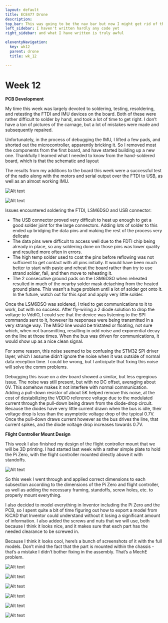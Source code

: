 ```yaml
---
layout: default
title: ECE477 Drone
description:
top_bar: This was going to be the nav bar but now I might get rid of this lol.
left_sidebar: I haven't written hardly any code yet
right_sidebar: and what I have written is truly awful

eleventyNavigation:
  key: wk12
  parent: drone
  title: wk_12

---
```


# Week 12

**PCB Development**

My time this week was largely devoted to soldering, testing, resoldering, and retesting the FTDI and IMU devices on the board. Both of these were rather difficult to solder by hand, and took a lot of time to get right. I don’t have a ton of pictures of the carnage, but a lot of mistakes were made and subsequently repaired.

Unfortunately, in the process of debugging the IMU, I lifted a few pads, and shorted out the microcontroller, apparently bricking it. So I removed most the components from the first board, and have started building up a new one. Thankfully I learned what I needed to know from the hand-soldered board, which is that the schematic and layout 

The results from my additions to the board this week were a successful test of the radio along with the motors and serial output over the FTDI to USB, as well as an almost working IMU.

![Alt text](image.png "Fig. 12.1. FTDI soldered")

![Alt text](image-1.png "Fig. 12.2. LSM6DSO soldered (poorly in my opinion)")

Issues encountered soldering the FTDI, LSM6DSO and USB connector:
-	The USB connector proved very difficult to heat up enough to get a good solder joint for the large connectors. Adding lots of solder to this ended up bridging the data pins and making the rest of the process very delicate
-	The data pins were difficult to access well due to the FDTI chip being already in place, so any soldering done on those pins was lower quality and resulted more often in errors.
-	The high temp solder used to coat the pins before reflowing was not sufficient to get contact with all pins initially. It would have been much better to start with paste and reheat the board rather than try to use strand solder, fail, and then move to reheating it.
-	The 2 consecutive ground pads on the LSM6DSO when reheated resulted in much of the nearby solder mask detaching from the heated ground plane. This wasn’t a huge problem until a lot of solder got onto it. In the future, watch out for this spot and apply very little solder.

Once the LSM6DSO was soldered, I tried to get communications to it to work, but with no success. After fly-wiring a 2 diode solution to drop the voltage to VddIO, I could see that the device was listening to the SPI commands sent to it, however its responses were being transmitted in a very strange way. The MISO line would be tristated or floating, not sure which, when not transmitting, resulting in odd noise and exponential decay on the line at those times. When the bus was driven for communications, it would show up as a nice clean signal.

For some reason, this noise seemed to be confusing the STM32 SPI driver layer, which I assume didn’t ignore the noise when it was outside of normal data reception time. I could be wrong, but I anticipate that fixing this noise will solve the comm problems.

Debugging this issue on a dev board showed a similar, but less egregious issue. The noise was still present, but with no DC offset, averaging about 0V. This somehow makes it not interfere with normal communication. Adding a pull-down resistor of about 5K helped remove this noise, at the cost of destabilizing the VDDIO reference voltage due to the modulated current through the pull-down being drawn from the diode-drop circuit. Because the diodes have very little current drawn when the bus is idle, their voltage drop is less than the asymptotic voltage drop of the typical 0.7V. Once the pull-down draws current however as the bus drives the line, that current spikes, and the diode voltage drop increases towards 0.7V.

**Flight Controller Mount Design**

This week I also finished my design of the flight controller mount that we will be 3D printing. I had started last week with a rather simple plate to hold the Pi Zero, with the flight controller mounted directly above it with standoffs.

![Alt text](image-2.png "Fig. 12.3. A very lazy screen grab of the initial design.")

So this week I went through and applied correct dimensions to each subsection according to the dimensions of the Pi Zero and flight controller, as well as adding the necessary framing, standoffs, screw holes, etc. to properly mount everything.

I also decided to model everything in Inventor including the Pi Zero and the PCB, so I spent quite a bit of time figuring out how to export a model from KiCAD that Inventor could understand without it losing a significant amount of information. I also added the screws and nuts that we will use, both because I think it looks nice, and it makes sure that each part has the needed clearance to be screwed in. 

Because I think it looks cool, here’s a bunch of screenshots of it with the full models. Don’t mind the fact that the part is mounted within the chassis -  that’s a mistake I didn’t bother fixing in the assembly. That’s a MechE problem.

![Alt text](image-3.png " ")

![Alt text](image-4.png " ")

![Alt text](image-5.png " ")

![Alt text](image-6.png " ")

![Alt text](image-7.png " ")

![Alt text](image-8.png "Fig. (Alot).(too many) Da Chassisssss")